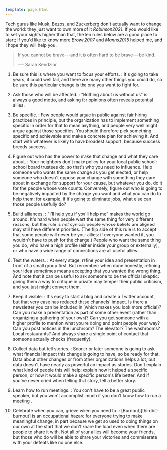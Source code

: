 ```yaml
---
template: page.html
---
```


Tech gurus like Musk, Bezos, and Zuckerberg don't actually want to
change the world: they just want to own more of it
<cite>Robinson2021</cite>.  If you would like to set your sights
higher than that, the ten rules below are a good place to start; if
you'd like to know more <cite>Brown2007</cite> and
<cite>Manns2015</cite> helped me, and I hope they will help you.

> If you cannot be brave---and it is often hard to be brave---be kind.
>
> --- <span i="Kendzior, Sarah">Sarah Kendzior</span>

1. Be sure this is where you want to focus your efforts.
:   It's going to take years, it could well fail, and there are many other
    things you could do, so be sure this particular change is the one you want
    to fight for.

2. Ask those who will be affected.
:   "Nothing about us without us" is always a good motto, and asking for
    opinions often reveals potential allies.

3. Be specific.
:   Few people would argue in public against fair hiring practices in principle,
    but the organization has to implement something specific in order for that
    to mean anything, and people very well might argue against those specifics.
    You should therefore pick something specific and achievable and make a
    concrete plan for achieving it.  And start with whatever is likely to have
    broadest support, because success breeds success.

4. Figure out who has the power to make that change and what they care about.
:   Your neighbors don't make policy for your local public school: school board
    trustees do, so that's who you need to influence.  Help someone who wants
    the same change as you get elected, or help someone who doesn't oppose your
    change with something they care about in exchange for support for your
    cause, but whatever you do, do it for the people whose vote counts.
    Conversely, figure out who is going to be negatively impacted by the change
    you want and what you can do to help them: for example, if it's going to
    eliminate jobs, what else can those people usefully do?

5. Build alliances,
:   "I'll help you if you'll help me" makes the world go around.  It's hard when
    people want the same thing for very different reasons, but this rule is
    *not* cynical: people whose beliefs are aligned may still have different
    priorities.  (The flip side of this rule is to accept that some people will
    never be your allies: if everyone wanted it, you wouldn't have to push for
    the change.)  People who want the same thing you do, who have a high profile
    (either inside your group or externally), or who have a wide range of
    connections are all useful allies.

6. Test the waters.
:   At every stage, refine your idea and presentation in front of a small group
    first.  But remember: when done honestly, refining your idea sometimes means
    accepting that you wanted the wrong thing.  And note that it can be useful
    to ask someone to be the official skeptic: giving them a way to critique in
    private may temper their public criticism, and you just might convert them.

7. Keep it visible.
:   It's easy to start a blog and create a Twitter account, but that very ease
    has reduced these channels' impact.  Is there a newsletter you can be
    included in (which makes you look more official)?  Can you make a
    presentation as part of some other event (rather than organizing a gathering
    of your own)?  Can you get someone with a higher profile to mention what
    you're doing and point people your way?  Can you post notices in the
    lunchroom? The elevator? The washrooms? Local restaurants?  And always share
    a single point of contact that someone actually checks (frequently).

8. Collect data but tell stories.
:   Sooner or later someone is going to ask what financial impact this change is
    going to have, so be ready for that.  Data about other changes or from other
    organizations helps a lot, but data doesn't have nearly as powerful an
    impact as stories.  Don't explain what kind of people this will help:
    explain how it helped a specific person, or how it would make a specific
    person's life better.  And if you've never cried when telling that story,
    tell a better story.

9. Learn how to run meetings.
:   You don't have to be a great public speaker, but you won't accomplish much
    if you don't know how to run a meeting <a section="important"/>.

10. Celebrate when you can, grieve when you need to.
:   [Burnout][thirdbit-burnout] is an occupational hazard for everyone trying to
    make meaningful change, in part because we get so used to doing things on
    our own at the start that we don't share the load even when there are people
    to share it with.  Not all of your allies will become your friends, but
    those who do will be able to share your victories and commiserate with your
    defeats like no one else.
